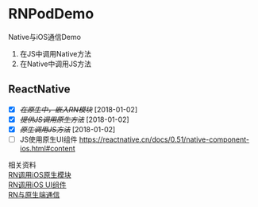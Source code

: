 # RNPodDemo

Native与iOS通信Demo
1. 在JS中调用Native方法
1. 在Native中调用JS方法

## ReactNative

- [X] ~~*在原生中，嵌入RN模块*~~ [2018-01-02]
- [X] ~~*提供JS调用原生方法*~~ [2018-01-02]
- [X] ~~*原生调用JS方法*~~ [2018-01-02]
- [ ] JS使用原生UI组件 https://reactnative.cn/docs/0.51/native-component-ios.html#content

相关资料  
[RN调用iOS原生模块](https://reactnative.cn/docs/0.51/native-modules-ios.html#content)  
[RN调用iOS UI组件](https://reactnative.cn/docs/0.51/native-component-ios.html#content)  
[RN与原生端通信](https://reactnative.cn/docs/0.51/communication-ios.html#content)  
